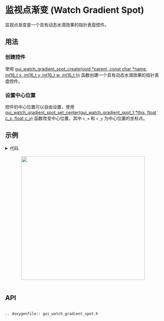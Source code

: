 # 监视点渐变 (Watch Gradient Spot)

监视点渐变是一个具有动态水滴效果的指针表盘控件。

## 用法

### 创建控件

使用 [gui_watch_gradient_spot_create(void *parent, const char *name, int16_t x, int16_t y, int16_t w, int16_t h)](#gui_watch_gradient_spot_create) 函数创建一个具有动态水滴效果的指针表盘控件。

### 设置中心位置

控件的中心位置可以自由设置，使用[gui_watch_gradient_spot_set_center(gui_watch_gradient_spot_t *this, float c_x, float c_y)](#gui_watch_gradient_spot_set_center) 函数改变中心位置，其中 `c_x` 和 `c_y` 为中心位置的坐标点。

## 示例

<details> <summary>代码</summary>

```eval_rst
.. literalinclude:: ../../../realgui/example/screen_448_368/app_ct_clock.c
   :language: c
   :start-after: /* watchface_watch_gradient_spot demo start*/
   :end-before: /* watchface_watch_gradient_spot demo end*/

.. literalinclude:: ../../../realgui/example/screen_448_368/app_tablist.c
   :language: c
   :start-after: /* watch_gradient_spot start*/
   :end-before: /* watch_gradient_spot end*/

.. literalinclude:: ../../../realgui/example/screen_448_368/app_ct_clock.c
   :language: c
   :start-after: /* callback_touch_long start*/
   :end-before: /* callback_touch_long end*/

.. literalinclude:: ../../../realgui/example/screen_448_368/app_ct_clock.c
   :language: c
   :start-after: /* page_ct_clock start*/
   :end-before: /* page_ct_clock end*/
```

</details>




<br>
<div style="text-align: center"><img src="https://foruda.gitee.com/images/1699931734086261442/f0690691_10641540.png" width = "400" /></div>
<br>

<span id = "gui_watch_gradient_spot_create">

## API

</span>

```eval_rst

.. doxygenfile:: gui_watch_gradient_spot.h

```
